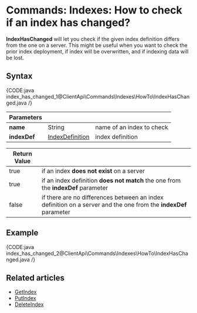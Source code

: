 # Commands: Indexes: How to check if an index has changed?

**IndexHasChanged** will let you check if the given index definition differs from the one on a server. This might be useful when you want to check the prior index deployment, if index will be overwritten, and if indexing data will be lost.

## Syntax

{CODE:java index_has_changed_1@ClientApi\Commands\Indexes\HowTo\IndexHasChanged.java /}

| Parameters | | |
| ------------- | ------------- | ----- |
| **name** | String | name of an index to check |
| **indexDef** | [IndexDefinition](../../../../glossary/index-definition) | index definition |

| Return Value | |
| ------------- | ----- |
| true | if an index **does not exist** on a server |
| true | if an index definition **does not match** the one from the **indexDef** parameter |
| false | if there are no differences between an index definition on a server and the one from  the **indexDef** parameter |

## Example

{CODE:java index_has_changed_2@ClientApi\Commands\Indexes\HowTo\IndexHasChanged.java /}

## Related articles

- [GetIndex](../../../../client-api/commands/indexes/get)  
- [PutIndex](../../../../client-api/commands/indexes/put)  
- [DeleteIndex](../../../../client-api/commands/indexes/delete)  
